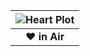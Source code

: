 


| ![Heart Plot](https://github.com/Riddhiman2005/Coding-Repositories/assets/130882317/006934f1-c4d5-4ea8-9a39-516f190664a5) | 
|:--:| 
| **❤️ in Air** |
